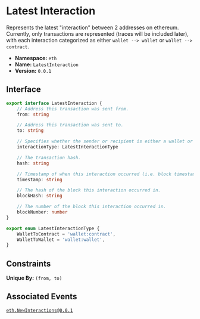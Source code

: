 # Latest Interaction

Represents the latest "interaction" between 2 addresses on ethereum. 
Currently, only transactions are represented (traces will be included later),
with each interaction categorized as either `wallet --> wallet` or `wallet --> contract`. 

* **Namespace:**  `eth`<br>
* **Name:**  `LatestInteraction`<br>
* **Version:**  `0.0.1`<br>

## Interface

```typescript
export interface LatestInteraction {
    // Address this transaction was sent from.
    from: string

    // Address this transaction was sent to.
    to: string

    // Specifies whether the sender or recipient is either a wallet or a contract.
    interactionType: LatestInteractionType

    // The transaction hash.
    hash: string

    // Timestamp of when this interaction occurred (i.e. block timestamp).
    timestamp: string

    // The hash of the block this interaction occurred in.
    blockHash: string

    // The number of the block this interaction occurred in.
    blockNumber: number
}

export enum LatestInteractionType {
    WalletToContract = 'wallet:contract',
    WalletToWallet = 'wallet:wallet',
}
```

## Constraints

**Unique By:** `(from, to)`<br>

## Associated Events

[`eth.NewInteractions@0.0.1`](/events/eth/NewInteractions/eth.NewInteractions@0.0.1.md)